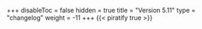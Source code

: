 +++
disableToc = false
hidden = true
title = "Version 5.11"
type = "changelog"
weight = -11
+++
{{< piratify true >}}

